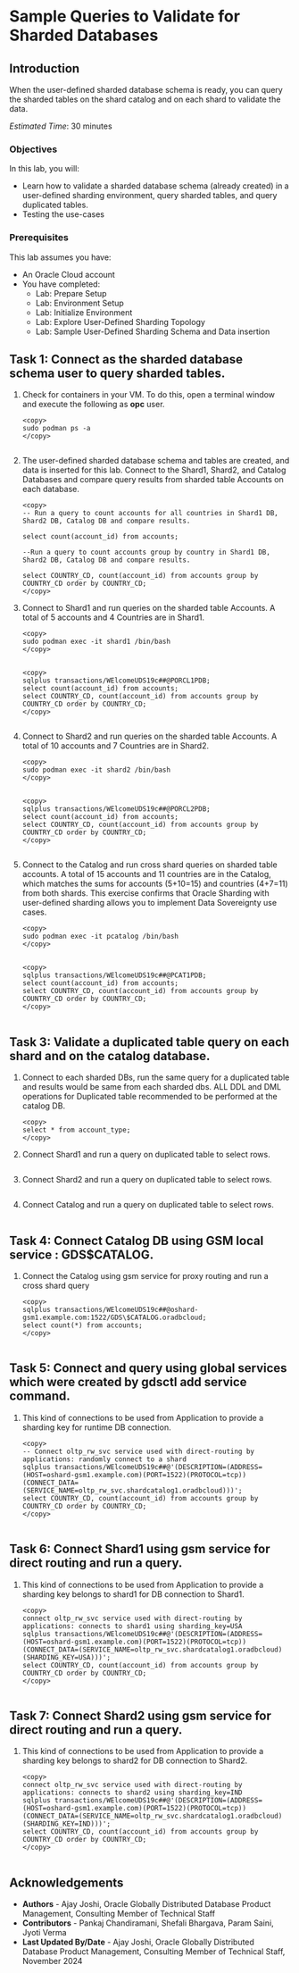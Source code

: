 # Sample Queries to Validate for Sharded Databases

## Introduction

When the user-defined sharded database schema is ready, you can query the sharded tables on the shard catalog and on each shard to validate the data.

*Estimated Time*:  30 minutes

### Objectives

In this lab, you will:

* Learn how to validate a sharded database schema (already created) in a user-defined sharding environment, query sharded tables, and query duplicated tables.
* Testing the use-cases

### Prerequisites

This lab assumes you have:

* An Oracle Cloud account
* You have completed:
  * Lab: Prepare Setup
  * Lab: Environment Setup
  * Lab: Initialize Environment
  * Lab: Explore User-Defined Sharding Topology
  * Lab: Sample User-Defined Sharding Schema and Data insertion


## Task 1: Connect as the sharded database schema user to query sharded tables.

1. Check for containers in your VM. To do this, open a terminal window and execute the following as **opc** user.

    ```
    <copy>
    sudo podman ps -a
    </copy>
    ```

     ![<List podman Containers>](images/uds19c-init-env-podman-containers-status.png " ")


2. The user-defined sharded database schema and tables are created, and data is inserted for this lab. Connect to the Shard1, Shard2, and Catalog Databases and compare query results from sharded table Accounts on each database.
    ```
    <copy>
    -- Run a query to count accounts for all countries in Shard1 DB, Shard2 DB, Catalog DB and compare results.

    select count(account_id) from accounts;

    --Run a query to count accounts group by country in Shard1 DB, Shard2 DB, Catalog DB and compare results.

    select COUNTRY_CD, count(account_id) from accounts group by COUNTRY_CD order by COUNTRY_CD;
    </copy>
    ```

3. Connect to Shard1 and run queries on the sharded table Accounts. A total of 5 accounts and 4 Countries are in Shard1.

    ```
    <copy>
    sudo podman exec -it shard1 /bin/bash
    </copy>
    ```
     ![<Connect shard1 podman image>](images/uds19c-connect-shard1-podman-image.png " ")


    ```
    <copy>
    sqlplus transactions/WElcomeUDS19c##@PORCL1PDB;
    select count(account_id) from accounts;
    select COUNTRY_CD, count(account_id) from accounts group by COUNTRY_CD order by COUNTRY_CD;
    </copy>
    ```

    ![<Shard1 sharded table queries>](images/uds19c-connect-shard1-sharded-table-queries.png " ")


4. Connect to Shard2 and run queries on the sharded table Accounts. A total of 10 accounts and 7 Countries are in Shard2.


    ```
    <copy>
    sudo podman exec -it shard2 /bin/bash
    </copy>
    ```
     ![<Connect shard2 podman image>](images/uds19c-connect-shard2-podman-image.png " ")


    ```
    <copy>
    sqlplus transactions/WElcomeUDS19c##@PORCL2PDB;
    select count(account_id) from accounts;
    select COUNTRY_CD, count(account_id) from accounts group by COUNTRY_CD order by COUNTRY_CD;
    </copy>
    ```

    ![<Shard2 sharded table queries>](images/uds19c-connect-shard2-sharded-table-queries.png " ")



5. Connect to the Catalog and run cross shard queries on sharded table accounts. A total of 15 accounts and 11 countries are in the Catalog, which matches the sums for accounts (5+10=15) and countries (4+7=11) from both shards. This exercise confirms that Oracle Sharding with user-defined sharding allows you to implement Data Sovereignty use cases.

    ```
    <copy>
    sudo podman exec -it pcatalog /bin/bash
    </copy>
    ```
     ![<Connect Catalog podman Image pcatalog>](images/uds19c-connect-catalog-podman-image.png " ")


    ```
    <copy>
    sqlplus transactions/WElcomeUDS19c##@PCAT1PDB;
    select count(account_id) from accounts;
    select COUNTRY_CD, count(account_id) from accounts group by COUNTRY_CD order by COUNTRY_CD;
    </copy>
    ```

    ![<Catalog sharded table queries>](images/uds19c-connect-catalog-sharded-table-queries.png " ")


## Task 3: Validate a duplicated table query on each shard and on the catalog database.

1. Connect to each sharded DBs, run the same query for a duplicated table and results would be same from each sharded dbs. ALL DDL and DML operations for Duplicated table recommended to be performed at the catalog DB.

    ```
    <copy>
    select * from account_type;
    </copy>
    ```

2. Connect Shard1 and run a query on duplicated table to select rows.


    ![<Shard1 duplicated table row count>](images/uds19c-connect-shard1-duplicated-table-count.png " ")


3. Connect Shard2 and run a query on duplicated table to select rows.


    ![<Shard2 duplicated table row count>](images/uds19c-connect-shard2-duplicated-table-count.png " ")


4. Connect Catalog and run a query on duplicated table to select rows.


    ![<Catalog duplicated table row count>](images/uds19c-connect-catalog-duplicated-table-count.png " ")


## Task 4: Connect Catalog DB using GSM local service : GDS$CATALOG.

1. Connect the Catalog using gsm service for proxy routing and run a cross shard query
    ```
    <copy>
    sqlplus transactions/WElcomeUDS19c##@oshard-gsm1.example.com:1522/GDS\$CATALOG.oradbcloud;
    select count(*) from accounts;
    </copy>
    ```

    ![<Connect via GSM Local Service to the Catalog Database>](images/uds19c-query-gds-catalog-local-service.png " ")


## Task 5: Connect and query using global services which were created by gdsctl add service command.

1. This kind of connections to be used from Application to provide a sharding key for runtime DB connection.

    ```
    <copy>
    -- Connect oltp_rw_svc service used with direct-routing by applications: randomly connect to a shard
    sqlplus transactions/WElcomeUDS19c##@'(DESCRIPTION=(ADDRESS=(HOST=oshard-gsm1.example.com)(PORT=1522)(PROTOCOL=tcp))(CONNECT_DATA=(SERVICE_NAME=oltp_rw_svc.shardcatalog1.oradbcloud)))';
    select COUNTRY_CD, count(account_id) from accounts group by COUNTRY_CD order by COUNTRY_CD;
    </copy>
    ```

    ![<Connect GSM Global Service to a random shard database>](images/uds19c-connect-gsm-service-directRoutingApp.png " ")


## Task 6: Connect Shard1 using gsm service for direct routing and run a query.

1. This kind of connections to be used from Application to provide a sharding key belongs to shard1 for DB connection to Shard1.

    ```
    <copy>
    connect oltp_rw_svc service used with direct-routing by applications: connects to shard1 using sharding_key=USA
    sqlplus transactions/WElcomeUDS19c##@'(DESCRIPTION=(ADDRESS=(HOST=oshard-gsm1.example.com)(PORT=1522)(PROTOCOL=tcp))(CONNECT_DATA=(SERVICE_NAME=oltp_rw_svc.shardcatalog1.oradbcloud)(SHARDING_KEY=USA)))';
    select COUNTRY_CD, count(account_id) from accounts group by COUNTRY_CD order by COUNTRY_CD;
    </copy>
    ```
![<Connect GSM Global Service to shard1 database>](images/uds19c-connect-gsm-service-shard-1.png " ")


## Task 7: Connect Shard2 using gsm service for direct routing and run a query.

1. This kind of connections to be used from Application to provide a sharding key belongs to shard2 for DB connection to Shard2.

    ```
    <copy>
    connect oltp_rw_svc service used with direct-routing by applications: connects to shard2 using sharding_key=IND
    sqlplus transactions/WElcomeUDS19c##@'(DESCRIPTION=(ADDRESS=(HOST=oshard-gsm1.example.com)(PORT=1522)(PROTOCOL=tcp))(CONNECT_DATA=(SERVICE_NAME=oltp_rw_svc.shardcatalog1.oradbcloud)(SHARDING_KEY=IND)))';
    select COUNTRY_CD, count(account_id) from accounts group by COUNTRY_CD order by COUNTRY_CD;
    </copy>
    ```
![<Connect GSM Global Service to shard2 database>](images/uds19c-connect-gsm-service-shard-2.png " ")


## Acknowledgements

* **Authors** - Ajay Joshi, Oracle Globally Distributed Database Product Management, Consulting Member of Technical Staff
* **Contributors** - Pankaj Chandiramani, Shefali Bhargava, Param Saini, Jyoti Verma
* **Last Updated By/Date** - Ajay Joshi, Oracle Globally Distributed Database Product Management, Consulting Member of Technical Staff, November 2024